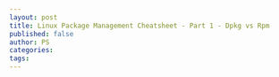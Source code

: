 ```yaml
---
layout: post
title: Linux Package Management Cheatsheet - Part 1 - Dpkg vs Rpm
published: false
author: PS
categories: 
tags:
---
```


